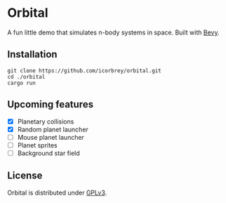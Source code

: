 # Orbital

A fun little demo that simulates n-body systems in space. Built with
[Bevy](https://bevyengine.org/).

## Installation

```
git clone https://github.com/icorbrey/orbital.git
cd ./orbital
cargo run
```

## Upcoming features

- [x] Planetary collisions
- [x] Random planet launcher
- [ ] Mouse planet launcher
- [ ] Planet sprites
- [ ] Background star field

## License

Orbital is distributed under [GPLv3](./LICENSE.md).

